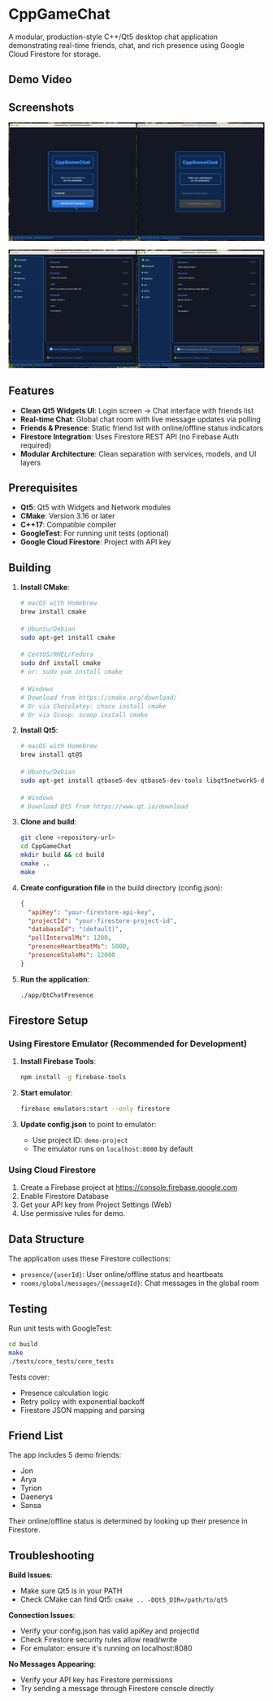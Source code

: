 # CppGameChat

A modular, production-style C++/Qt5 desktop chat application demonstrating real-time friends, chat, and rich presence using Google Cloud Firestore for storage.

## Demo Video



## Screenshots

![Join Chat](media/JoinChat.png)

![Real-time Chat](media/RealTimeChat.png)

## Features

- **Clean Qt5 Widgets UI**: Login screen -> Chat interface with friends list
- **Real-time Chat**: Global chat room with live message updates via polling
- **Friends & Presence**: Static friend list with online/offline status indicators
- **Firestore Integration**: Uses Firestore REST API (no Firebase Auth required)
- **Modular Architecture**: Clean separation with services, models, and UI layers

## Prerequisites

- **Qt5**: Qt5 with Widgets and Network modules
- **CMake**: Version 3.16 or later
- **C++17**: Compatible compiler
- **GoogleTest**: For running unit tests (optional)
- **Google Cloud Firestore**: Project with API key

## Building

1. **Install CMake**:
   ```bash
   # macOS with Homebrew
   brew install cmake
   
   # Ubuntu/Debian
   sudo apt-get install cmake
   
   # CentOS/RHEL/Fedora
   sudo dnf install cmake
   # or: sudo yum install cmake
   
   # Windows
   # Download from https://cmake.org/download/
   # Or via Chocolatey: choco install cmake
   # Or via Scoop: scoop install cmake
   ```

2. **Install Qt5**:
   ```bash
   # macOS with Homebrew
   brew install qt@5
   
   # Ubuntu/Debian
   sudo apt-get install qtbase5-dev qtbase5-dev-tools libqt5network5-dev
   
   # Windows
   # Download Qt5 from https://www.qt.io/download
   ```

3. **Clone and build**:
   ```bash
   git clone <repository-url>
   cd CppGameChat
   mkdir build && cd build
   cmake ..
   make
   ```

4. **Create configuration file** in the build directory (config.json):
   ```json
   {
     "apiKey": "your-firestore-api-key",
     "projectId": "your-firestore-project-id",
     "databaseId": "(default)",
     "pollIntervalMs": 1200,
     "presenceHeartbeatMs": 5000,
     "presenceStaleMs": 12000
   }
   ```

5. **Run the application**:
   ```bash
   ./app/QtChatPresence
   ```

## Firestore Setup

### Using Firestore Emulator (Recommended for Development)

1. **Install Firebase Tools**:
   ```bash
   npm install -g firebase-tools
   ```

2. **Start emulator**:
   ```bash
   firebase emulators:start --only firestore
   ```

3. **Update config.json** to point to emulator:
   - Use project ID: `demo-project`
   - The emulator runs on `localhost:8080` by default

### Using Cloud Firestore

1. Create a Firebase project at https://console.firebase.google.com
2. Enable Firestore Database
3. Get your API key from Project Settings (Web)
4. Use permissive rules for demo.

## Data Structure

The application uses these Firestore collections:

- `presence/{userId}`: User online/offline status and heartbeats
- `rooms/global/messages/{messageId}`: Chat messages in the global room

## Testing

Run unit tests with GoogleTest:

```bash
cd build
make
./tests/core_tests/core_tests
```

Tests cover:
- Presence calculation logic
- Retry policy with exponential backoff
- Firestore JSON mapping and parsing

## Friend List

The app includes 5 demo friends:
- Jon
- Arya  
- Tyrion
- Daenerys
- Sansa

Their online/offline status is determined by looking up their presence in Firestore.

## Troubleshooting

**Build Issues**:
- Make sure Qt5 is in your PATH
- Check CMake can find Qt5: `cmake .. -DQt5_DIR=/path/to/qt5`

**Connection Issues**:
- Verify your config.json has valid apiKey and projectId
- Check Firestore security rules allow read/write
- For emulator: ensure it's running on localhost:8080

**No Messages Appearing**:
- Verify your API key has Firestore permissions
- Try sending a message through Firestore console directly